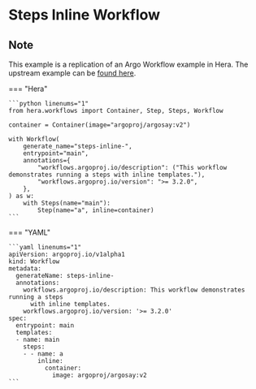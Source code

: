 # Steps Inline Workflow

## Note

This example is a replication of an Argo Workflow example in Hera.
The upstream example can be [found here](https://github.com/argoproj/argo-workflows/blob/main/examples/steps-inline-workflow.yaml).




=== "Hera"

    ```python linenums="1"
    from hera.workflows import Container, Step, Steps, Workflow

    container = Container(image="argoproj/argosay:v2")

    with Workflow(
        generate_name="steps-inline-",
        entrypoint="main",
        annotations={
            "workflows.argoproj.io/description": ("This workflow demonstrates running a steps with inline templates."),
            "workflows.argoproj.io/version": ">= 3.2.0",
        },
    ) as w:
        with Steps(name="main"):
            Step(name="a", inline=container)
    ```

=== "YAML"

    ```yaml linenums="1"
    apiVersion: argoproj.io/v1alpha1
    kind: Workflow
    metadata:
      generateName: steps-inline-
      annotations:
        workflows.argoproj.io/description: This workflow demonstrates running a steps
          with inline templates.
        workflows.argoproj.io/version: '>= 3.2.0'
    spec:
      entrypoint: main
      templates:
      - name: main
        steps:
        - - name: a
            inline:
              container:
                image: argoproj/argosay:v2
    ```

